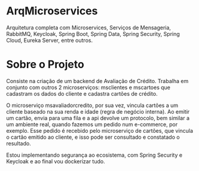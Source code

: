 # ArqMicroservices
Arquitetura completa com Microservices, Serviços de Mensageria, RabbitMQ, Keycloak, Spring Boot, Spring Data, Spring Security, Spring Cloud, Eureka Server, entre outros.

# Sobre o Projeto

Consiste na criação de um backend de Avaliação de Crédito. Trabalha em conjunto com outros 2 microserviços: msclientes e mscartoes que cadastram os dados do cliente e cadastra cartões de crédito. 

O microserviço msavaliadorcredito, por sua vez, vincula cartões a um cliente baseado na sua renda e idade (regra de negócio interna). Ao emitir um cartão, envia para uma fila e a api devolve um protocolo, bem similar a um ambiente real, quando fazemos um pedido num e-commerce, por exemplo. Esse pedido é recebido pelo microserviço de cartões, que vincula o cartão emitido ao cliente, e isso pode ser consultado e constatado o resultado.

Estou implementando segurança ao ecosistema, com Spring Security e Keycloak e ao final vou dockerizar tudo.

